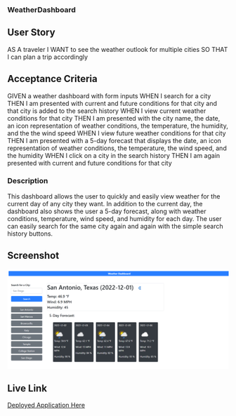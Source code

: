 ### WeatherDashboard

## User Story

AS A traveler
I WANT to see the weather outlook for multiple cities
SO THAT I can plan a trip accordingly

## Acceptance Criteria

GIVEN a weather dashboard with form inputs
WHEN I search for a city
THEN I am presented with current and future conditions for that city and that city is added to the search history
WHEN I view current weather conditions for that city
THEN I am presented with the city name, the date, an icon representation of weather conditions, the temperature, the humidity, and the the wind speed
WHEN I view future weather conditions for that city
THEN I am presented with a 5-day forecast that displays the date, an icon representation of weather conditions, the temperature, the wind speed, and the humidity
WHEN I click on a city in the search history
THEN I am again presented with current and future conditions for that city

### Description
This dashboard allows the user to quickly and easily view weather for the current day of any city they want. In addition to the current day, the dashboard also shows the user a 5-day forecast, along with weather conditions, temperature, wind speed, and humidity for each day. The user can easily search for the same city again and again with the simple search history buttons.

## Screenshot

![Screenshot of Weather Dashboard](./assets/img/weatherDashboard.PNG)

## Live Link

[Deployed Application Here](https://rjschroeder.github.io/WeatherDashboard)